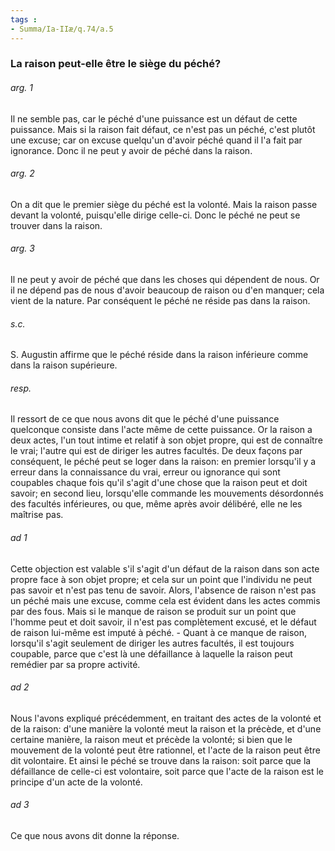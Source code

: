 ```yaml
---
tags : 
- Summa/Ia-IIæ/q.74/a.5
---
```


### La raison peut-elle être le siège du péché?

###### arg. 1
Il ne semble pas, car le péché d'une puissance est un défaut de cette puissance. Mais si la raison fait défaut, ce n'est pas un péché, c'est plutôt une excuse; car on excuse quelqu'un d'avoir péché quand il l'a fait par ignorance. Donc il ne peut y avoir de péché dans la raison. 

###### arg. 2
On a dit que le premier siège du péché est la volonté. Mais la raison passe devant la volonté, puisqu'elle dirige celle-ci. Donc le péché ne peut se trouver dans la raison. 

###### arg. 3
Il ne peut y avoir de péché que dans les choses qui dépendent de nous. Or il ne dépend pas de nous d'avoir beaucoup de raison ou d'en manquer; cela vient de la nature. Par conséquent le péché ne réside pas dans la raison. 

###### s.c.
S. Augustin affirme que le péché réside dans la raison inférieure comme dans la raison supérieure. 

###### resp.
Il ressort de ce que nous avons dit que le péché d'une puissance quelconque consiste dans l'acte même de cette puissance. Or la raison a deux actes, l'un tout intime et relatif à son objet propre, qui est de connaître le vrai; l'autre qui est de diriger les autres facultés. De deux façons par conséquent, le péché peut se loger dans la raison: en premier lorsqu'il y a erreur dans la connaissance du vrai, erreur ou ignorance qui sont coupables chaque fois qu'il s'agit d'une chose que la raison peut et doit savoir; en second lieu, lorsqu'elle commande les mouvements désordonnés des facultés inférieures, ou que, même après avoir délibéré, elle ne les maîtrise pas. 

###### ad 1
Cette objection est valable s'il s'agit d'un défaut de la raison dans son acte propre face à son objet propre; et cela sur un point que l'individu ne peut pas savoir et n'est pas tenu de savoir. Alors, l'absence de raison n'est pas un péché mais une excuse, comme cela est évident dans les actes commis par des fous. Mais si le manque de raison se produit sur un point que l'homme peut et doit savoir, il n'est pas complètement excusé, et le défaut de raison lui-même est imputé à péché. - Quant à ce manque de raison, lorsqu'il s'agit seulement de diriger les autres facultés, il est toujours coupable, parce que c'est là une défaillance à laquelle la raison peut remédier par sa propre activité. 

###### ad 2
Nous l'avons expliqué précédemment, en traitant des actes de la volonté et de la raison: d'une manière la volonté meut la raison et la précède, et d'une certaine manière, la raison meut et précède la volonté; si bien que le mouvement de la volonté peut être rationnel, et l'acte de la raison peut être dit volontaire. Et ainsi le péché se trouve dans la raison: soit parce que la défaillance de celle-ci est volontaire, soit parce que l'acte de la raison est le principe d'un acte de la volonté. 

###### ad 3
Ce que nous avons dit donne la réponse. 

